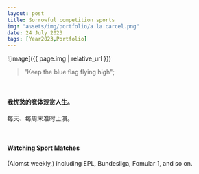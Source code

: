 ```yaml
---
layout: post
title: Sorrowful competition sports
img: "assets/img/portfolio/a la carcel.png"
date: 24 July 2023
tags: [Year2023,Portfolio]
---
```

![image]({{ page.img | relative_url }})

> "Keep the blue flag flying high";

<br>

#### 我忧愁的竞体观赏人生。

每天、每周末准时上演。

<br>

#### Watching Sport Matches 

(Alomst weekly,) including EPL, Bundesliga, Fomular 1, and so on.


